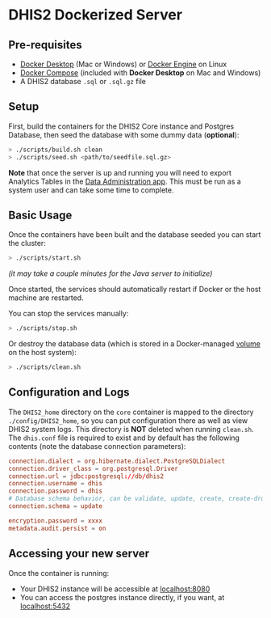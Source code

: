 # DHIS2 Dockerized Server

## Pre-requisites

* [Docker Desktop](https://www.docker.com/products/docker-desktop) (Mac or Windows) or [Docker Engine](https://docs.docker.com/install/#supported-platforms) on Linux
* [Docker Compose](https://docs.docker.com/compose/install/) (included with **Docker Desktop** on Mac and Windows)
* A DHIS2 database `.sql` or `.sql.gz` file 

## Setup

First, build the containers for the DHIS2 Core instance and Postgres Database, then seed the database with some dummy data (**optional**):

```bash
> ./scripts/build.sh clean
> ./scripts/seed.sh <path/to/seedfile.sql.gz>
```

**Note** that once the server is up and running you will need to export Analytics Tables in the [Data Administration app](http://localhost:8080/dhis-web-data-administration/index.action#/analytics).  This must be run as a system user and can take some time to complete.

## Basic Usage

Once the containers have been built and the database seeded you can start the cluster:

```bash
> ./scripts/start.sh
```

_(it may take a couple minutes for the Java server to initialize)_

Once started, the services should automatically restart if Docker or the host machine are restarted.

You can stop the services manually:

```bash
> ./scripts/stop.sh
```

Or destroy the database data (which is stored in a Docker-managed [volume](https://docs.docker.com/storage/volumes/) on the host system):

```bash
> ./scripts/clean.sh
```

## Configuration and Logs

The `DHIS2_home` directory on the `core` container is mapped to the directory `./config/DHIS2_home`, so you can put configuration there as well as view DHIS2 system logs.  This directory is **NOT** deleted when running `clean.sh`.  The `dhis.conf` file is required to exist and by default has the following contents (note the database connection parameters):

```conf
connection.dialect = org.hibernate.dialect.PostgreSQLDialect
connection.driver_class = org.postgresql.Driver
connection.url = jdbc:postgresql://db/dhis2
connection.username = dhis
connection.password = dhis
# Database schema behavior, can be validate, update, create, create-drop
connection.schema = update

encryption.password = xxxx
metadata.audit.persist = on
```

## Accessing your new server

Once the container is running:

* Your DHIS2 instance will be accessible at [localhost:8080](http://localhost:8080/)
* You can access the postgres instance directly, if you want, at [localhost:5432](http://localhost:5432)